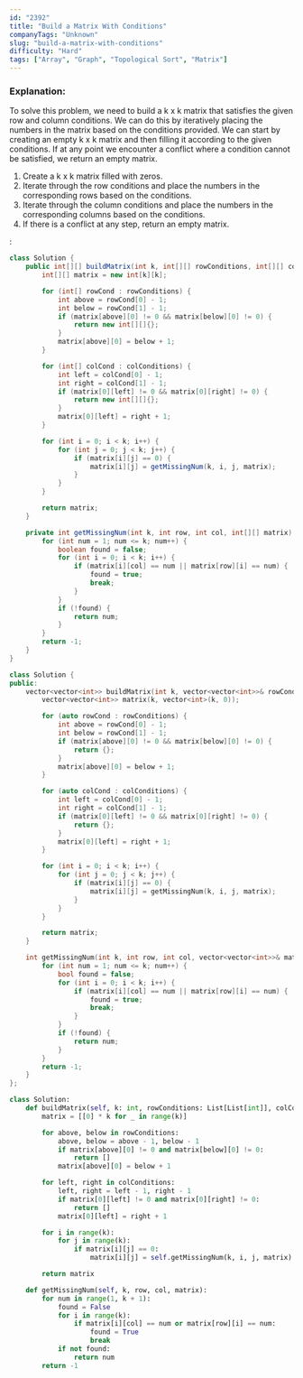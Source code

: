 ```yaml
---
id: "2392"
title: "Build a Matrix With Conditions"
companyTags: "Unknown"
slug: "build-a-matrix-with-conditions"
difficulty: "Hard"
tags: ["Array", "Graph", "Topological Sort", "Matrix"]
---
```


### Explanation:
To solve this problem, we need to build a k x k matrix that satisfies the given row and column conditions. We can do this by iteratively placing the numbers in the matrix based on the conditions provided. We can start by creating an empty k x k matrix and then filling it according to the given conditions. If at any point we encounter a conflict where a condition cannot be satisfied, we return an empty matrix.

1. Create a k x k matrix filled with zeros.
2. Iterate through the row conditions and place the numbers in the corresponding rows based on the conditions.
3. Iterate through the column conditions and place the numbers in the corresponding columns based on the conditions.
4. If there is a conflict at any step, return an empty matrix.

:

```java
class Solution {
    public int[][] buildMatrix(int k, int[][] rowConditions, int[][] colConditions) {
        int[][] matrix = new int[k][k];

        for (int[] rowCond : rowConditions) {
            int above = rowCond[0] - 1;
            int below = rowCond[1] - 1;
            if (matrix[above][0] != 0 && matrix[below][0] != 0) {
                return new int[][]{};
            }
            matrix[above][0] = below + 1;
        }

        for (int[] colCond : colConditions) {
            int left = colCond[0] - 1;
            int right = colCond[1] - 1;
            if (matrix[0][left] != 0 && matrix[0][right] != 0) {
                return new int[][]{};
            }
            matrix[0][left] = right + 1;
        }

        for (int i = 0; i < k; i++) {
            for (int j = 0; j < k; j++) {
                if (matrix[i][j] == 0) {
                    matrix[i][j] = getMissingNum(k, i, j, matrix);
                }
            }
        }

        return matrix;
    }

    private int getMissingNum(int k, int row, int col, int[][] matrix) {
        for (int num = 1; num <= k; num++) {
            boolean found = false;
            for (int i = 0; i < k; i++) {
                if (matrix[i][col] == num || matrix[row][i] == num) {
                    found = true;
                    break;
                }
            }
            if (!found) {
                return num;
            }
        }
        return -1;
    }
}
```

```cpp
class Solution {
public:
    vector<vector<int>> buildMatrix(int k, vector<vector<int>>& rowConditions, vector<vector<int>>& colConditions) {
        vector<vector<int>> matrix(k, vector<int>(k, 0));

        for (auto rowCond : rowConditions) {
            int above = rowCond[0] - 1;
            int below = rowCond[1] - 1;
            if (matrix[above][0] != 0 && matrix[below][0] != 0) {
                return {};
            }
            matrix[above][0] = below + 1;
        }

        for (auto colCond : colConditions) {
            int left = colCond[0] - 1;
            int right = colCond[1] - 1;
            if (matrix[0][left] != 0 && matrix[0][right] != 0) {
                return {};
            }
            matrix[0][left] = right + 1;
        }

        for (int i = 0; i < k; i++) {
            for (int j = 0; j < k; j++) {
                if (matrix[i][j] == 0) {
                    matrix[i][j] = getMissingNum(k, i, j, matrix);
                }
            }
        }

        return matrix;
    }

    int getMissingNum(int k, int row, int col, vector<vector<int>>& matrix) {
        for (int num = 1; num <= k; num++) {
            bool found = false;
            for (int i = 0; i < k; i++) {
                if (matrix[i][col] == num || matrix[row][i] == num) {
                    found = true;
                    break;
                }
            }
            if (!found) {
                return num;
            }
        }
        return -1;
    }
};
```

```python
class Solution:
    def buildMatrix(self, k: int, rowConditions: List[List[int]], colConditions: List[List[int]]) -> List[List[int]]:
        matrix = [[0] * k for _ in range(k)]

        for above, below in rowConditions:
            above, below = above - 1, below - 1
            if matrix[above][0] != 0 and matrix[below][0] != 0:
                return []
            matrix[above][0] = below + 1

        for left, right in colConditions:
            left, right = left - 1, right - 1
            if matrix[0][left] != 0 and matrix[0][right] != 0:
                return []
            matrix[0][left] = right + 1

        for i in range(k):
            for j in range(k):
                if matrix[i][j] == 0:
                    matrix[i][j] = self.getMissingNum(k, i, j, matrix)

        return matrix

    def getMissingNum(self, k, row, col, matrix):
        for num in range(1, k + 1):
            found = False
            for i in range(k):
                if matrix[i][col] == num or matrix[row][i] == num:
                    found = True
                    break
            if not found:
                return num
        return -1
```